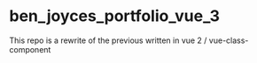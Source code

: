 # ben_joyces_portfolio_vue_3
This repo is a rewrite of the previous written in vue 2 / vue-class-component
